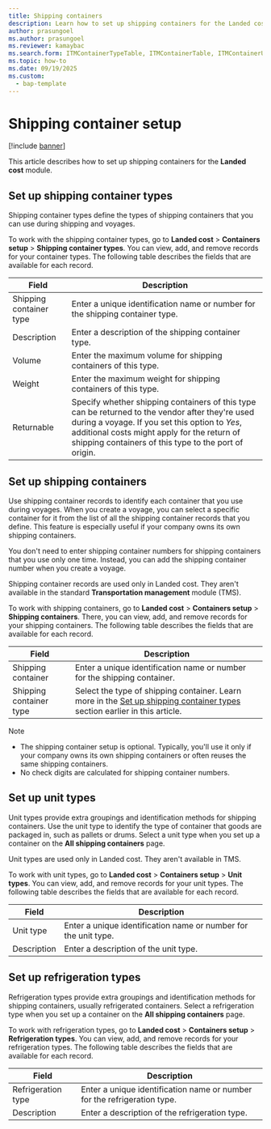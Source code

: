 ```yaml
---
title: Shipping containers
description: Learn how to set up shipping containers for the Landed cost module, including an outline on setting up container types and a table defining various fields.
author: prasungoel 
ms.author: prasungoel 
ms.reviewer: kamaybac
ms.search.form: ITMContainerTypeTable, ITMContainerTable, ITMContainerUnitTypeTable, ITMRefrigerationTypeTable, ITMContainersListPage, ITMContainers
ms.topic: how-to
ms.date: 09/19/2025
ms.custom: 
  - bap-template
---
```


# Shipping container setup

[!include [banner](../../includes/banner.md)]

This article describes how to set up shipping containers for the **Landed cost** module.

## <a id="shipping-container-types"></a>Set up shipping container types

Shipping container types define the types of shipping containers that you can use during shipping and voyages.

To work with the shipping container types, go to **Landed cost** \> **Containers setup** \> **Shipping container types**. You can view, add, and remove records for your container types. The following table describes the fields that are available for each record.

| Field | Description |
|---|---|
| Shipping container type | Enter a unique identification name or number for the shipping container type. |
| Description | Enter a description of the shipping container type. |
| Volume | Enter the maximum volume for shipping containers of this type. |
| Weight | Enter the maximum weight for shipping containers of this type. |
| Returnable | Specify whether shipping containers of this type can be returned to the vendor after they're used during a voyage. If you set this option to *Yes*, additional costs might apply for the return of shipping containers of this type to the port of origin. |

## Set up shipping containers

Use shipping container records to identify each container that you use during voyages. When you create a voyage, you can select a specific container for it from the list of all the shipping container records that you define. This feature is especially useful if your company owns its own shipping containers.

You don't need to enter shipping container numbers for shipping containers that you use only one time. Instead, you can add the shipping container number when you create a voyage.

Shipping container records are used only in Landed cost. They aren't available in the standard **Transportation management** module (TMS).

To work with shipping containers, go to **Landed cost** \> **Containers setup** \> **Shipping containers**. There, you can view, add, and remove records for your shipping containers. The following table describes the fields that are available for each record.

| Field | Description |
|---|---|
| Shipping container | Enter a unique identification name or number for the shipping container. |
| Shipping container type | Select the type of shipping container. Learn more in the [Set up shipping container types](#shipping-container-types) section earlier in this article. |

> [!NOTE]
>
> - The shipping container setup is optional. Typically, you'll use it only if your company owns its own shipping containers or often reuses the same shipping containers.
> - No check digits are calculated for shipping container numbers.

## <a name="unit-types"></a>Set up unit types

Unit types provide extra groupings and identification methods for shipping containers. Use the unit type to identify the type of container that goods are packaged in, such as pallets or drums. Select a unit type when you set up a container on the **All shipping containers** page.

Unit types are used only in Landed cost. They aren't available in TMS.

To work with unit types, go to **Landed cost** \> **Containers setup** \> **Unit types**. You can view, add, and remove records for your unit types. The following table describes the fields that are available for each record.

| Field | Description |
|---|---|
| Unit type | Enter a unique identification name or number for the unit type. |
| Description | Enter a description of the unit type. |

## <a name="refrigeration-types"></a>Set up refrigeration types

Refrigeration types provide extra groupings and identification methods for shipping containers, usually refrigerated containers. Select a refrigeration type when you set up a container on the **All shipping containers** page.

To work with refrigeration types, go to **Landed cost** \> **Containers setup** \> **Refrigeration types**. You can view, add, and remove records for your refrigeration types. The following table describes the fields that are available for each record.

| Field | Description |
|---|---|
| Refrigeration type | Enter a unique identification name or number for the refrigeration type. |
| Description | Enter a description of the refrigeration type. |
